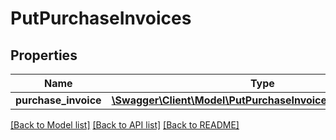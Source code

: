 # PutPurchaseInvoices

## Properties
Name | Type | Description | Notes
------------ | ------------- | ------------- | -------------
**purchase_invoice** | [**\Swagger\Client\Model\PutPurchaseInvoicesPurchaseInvoice**](PutPurchaseInvoicesPurchaseInvoice.md) |  | 

[[Back to Model list]](../README.md#documentation-for-models) [[Back to API list]](../README.md#documentation-for-api-endpoints) [[Back to README]](../README.md)


